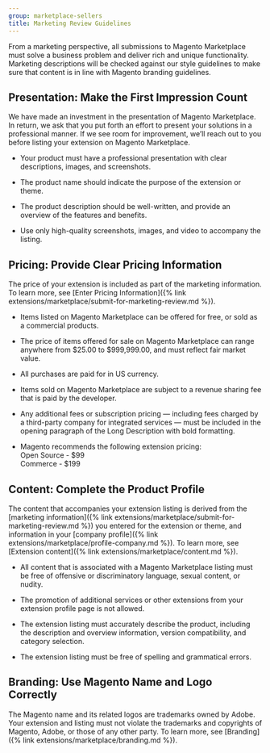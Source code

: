 ```yaml
---
group: marketplace-sellers
title: Marketing Review Guidelines
---
```


From a marketing perspective, all submissions to Magento Marketplace must solve a business problem and deliver rich and unique functionality. Marketing descriptions will be checked against our style guidelines to make sure that content is in line with Magento branding guidelines.

## Presentation: Make the First Impression Count

We have made an investment in the presentation of Magento Marketplace. In return, we ask that you put forth an effort to present your solutions in a professional manner. If we see room for improvement, we’ll reach out to you before listing your extension on Magento Marketplace.

- Your product must have a professional presentation with clear descriptions, images, and screenshots.

- The product name should indicate the purpose of the extension or theme.

- The product description should be well-written, and provide an overview of the features and benefits.

- Use only high-quality screenshots, images, and video to accompany the listing.

## Pricing: Provide Clear Pricing Information

The price of your extension is included as part of the marketing information. To learn more, see [Enter Pricing Information]({% link extensions/marketplace/submit-for-marketing-review.md %}).

- Items listed on Magento Marketplace can be offered for free, or sold as a commercial products.

- The price of items offered for sale on Magento Marketplace can range anywhere from $25.00 to $999,999.00, and must reflect fair market value.

- All purchases are paid for in US currency.

- Items sold on Magento Marketplace are subject to a revenue sharing fee that is paid by the developer.

- Any additional fees or subscription pricing — including fees charged by a third-party company for integrated services — must be included in the opening paragraph of the Long Description with bold formatting.

- Magento recommends the following extension pricing:<br />
  Open Source - $99<br />
  Commerce - $199

## Content: Complete the Product Profile

The content that accompanies your extension listing is derived from the [marketing information]({% link extensions/marketplace/submit-for-marketing-review.md %}) you entered for the extension or theme, and information in your [company profile]({% link extensions/marketplace/profile-company.md %}). To learn more, see [Extension content]({% link extensions/marketplace/content.md %}).

- All content that is associated with a Magento Marketplace listing must be free of offensive or discriminatory language, sexual content, or nudity.

- The promotion of additional services or other extensions from your extension profile page is not allowed.

- The extension listing must accurately describe the product, including the description and overview information, version compatibility, and category selection.

- The extension listing must be free of spelling and grammatical errors.

## Branding: Use Magento Name and Logo Correctly

The Magento name and its related logos are trademarks owned by Adobe. Your extension and listing must not violate the trademarks and copyrights of Magento, Adobe, or those of any other party. To learn more, see [Branding]({% link extensions/marketplace/branding.md %}).
